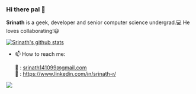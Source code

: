 ### Hi there pal 👋



**Srinath** is a geek, developer and senior computer science undergrad.:computer: He loves collaborating!:smiley:

<!--
[![Top Langs](https://github-readme-stats.vercel.app/api/top-langs/?username=Srinath-R&theme=dark&layout=compact)](https://github.com/Srinath-R/github-readme-stats)
-->

[![Srinath's github stats](https://github-readme-stats.vercel.app/api?username=Srinath-R&include_all_commits=true&count_private=true&show_icons=true&theme=monokai)](https://github.com/Srinath-R/github-readme-stats)


- 📫 How to reach me:
  
  :email: : [srinath141099@gmail.com](mailto:srinath141099@gmail.com)               
  :briefcase: : https://www.linkedin.com/in/srinath-r/





![](https://komarev.com/ghpvc/?username=Srinath-R&color=brightgreen&style=flat-square)
<!--
Here are some ideas to get you started:
✨ _special_ ✨ repository because its `README.md` (this file) appears on your GitHub profile.
- 🔭 I’m currently working on ...
- 🌱 I’m currently learning ...
- 👯 I’m looking to collaborate on ...
- 🤔 I’m looking for help with ...
- 💬 Ask me about ...
- 📫 How to reach me: ...
- 😄 Pronouns: ...
- ⚡ Fun fact: ...
-->

